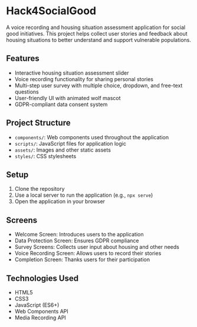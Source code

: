 # Hack4SocialGood

A voice recording and housing situation assessment application for social good initiatives. This project helps collect user stories and feedback about housing situations to better understand and support vulnerable populations.

## Features

- Interactive housing situation assessment slider
- Voice recording functionality for sharing personal stories
- Multi-step user survey with multiple choice, dropdown, and free-text questions
- User-friendly UI with animated wolf mascot
- GDPR-compliant data consent system

## Project Structure

- `components/`: Web components used throughout the application
- `scripts/`: JavaScript files for application logic
- `assets/`: Images and other static assets
- `styles/`: CSS stylesheets

## Setup

1. Clone the repository
2. Use a local server to run the application (e.g., `npx serve`)
3. Open the application in your browser

## Screens

- Welcome Screen: Introduces users to the application
- Data Protection Screen: Ensures GDPR compliance
- Survey Screens: Collects user input about housing and other needs
- Voice Recording Screen: Allows users to record their stories
- Completion Screen: Thanks users for their participation

## Technologies Used

- HTML5
- CSS3
- JavaScript (ES6+)
- Web Components API
- Media Recording API 